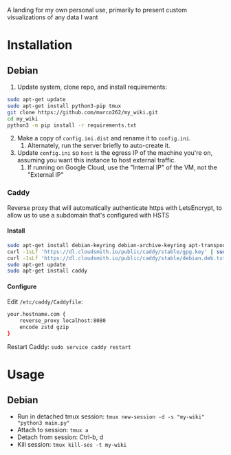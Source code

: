 A landing for my own personal use, primarily to present custom visualizations of any data I want

# Installation

## Debian

1. Update system, clone repo, and install requirements:  
```bash
sudo apt-get update
sudo apt-get install python3-pip tmux
git clone https://github.com/marco262/my_wiki.git
cd my_wiki
python3 -m pip install -r requirements.txt
```
2. Make a copy of `config.ini.dist` and rename it to `config.ini`.
   1. Alternately, run the server briefly to auto-create it.
3. Update `config.ini` so `host` is the egress IP of the machine you're on, assuming you want this instance to host external traffic.
   1. If running on Google Cloud, use the "Internal IP" of the VM, not the "External IP"

### Caddy

Reverse proxy that will automatically authenticate https with LetsEncrypt, to allow us to use a subdomain that's configured with HSTS

#### Install

```bash
sudo apt-get install debian-keyring debian-archive-keyring apt-transport-https
curl -1sLf 'https://dl.cloudsmith.io/public/caddy/stable/gpg.key' | sudo gpg --dearmor -o /usr/share/keyrings/caddy-stable-archive-keyring.gpg
curl -1sLf 'https://dl.cloudsmith.io/public/caddy/stable/debian.deb.txt' | sudo tee /etc/apt/sources.list.d/caddy-stable.list
sudo apt-get update
sudo apt-get install caddy
```

#### Configure

Edit `/etc/caddy/Caddyfile`:

```bash
your.hostname.com {
    reverse_proxy localhost:8080
    encode zstd gzip
}
```

Restart Caddy: `sudo service caddy restart`

# Usage

## Debian

* Run in detached tmux session: `tmux new-session -d -s "my-wiki" "python3 main.py"`
* Attach to session: `tmux a`
* Detach from session: Ctrl-b, d
* Kill session: `tmux kill-ses -t my-wiki`
